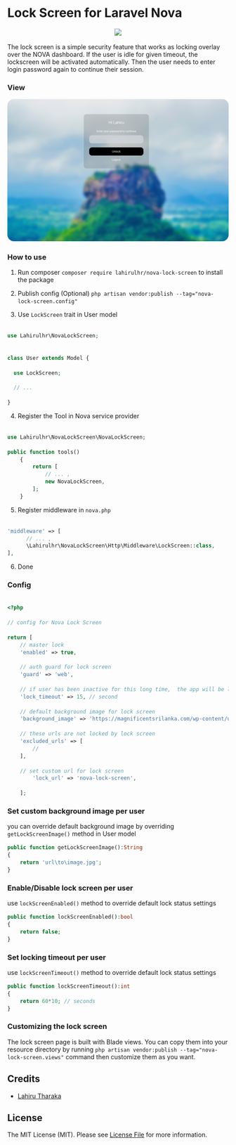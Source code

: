 # Lock Screen for Laravel Nova

<p align="center">

<img src="https://github.com/lahirulhr/nova-lockscreen/blob/29d54861af1a3dabde1d59bab75a7562615f38a8/cover.png" />

</p>

The lock screen is a simple security feature that works as locking overlay over the NOVA dashboard. If the user is idle for given timeout, the lockscreen will be activated automatically. Then the user needs to enter login password again to continue their session.

### View

<p align="center">

<img src="https://github.com/lahirulhr/nova-lock-screen/blob/3c84ee30a83159fca5271fd93c20174ed7b7b072/sample.png" />

</p>




### How to use

1. Run composer ``` composer require lahirulhr/nova-lock-screen ``` to install the package

2. Publish config (Optional) `` php artisan vendor:publish --tag="nova-lock-screen.config" ``

3. Use ``LockScreen`` trait in User model

```php

use Lahirulhr\NovaLockScreen;


class User extends Model {

  use LockScreen;
  
  // ... 

}


```

4. Register the Tool in Nova service provider


``` php

use Lahirulhr\NovaLockScreen\NovaLockScreen;

public function tools()
    {
        return [
            // ... ,
            new NovaLockScreen,
        ];
    }

```

5. Register middleware in `` nova.php ``

``` php

'middleware' => [
      // ... ,
      \Lahirulhr\NovaLockScreen\Http\Middleware\LockScreen::class,
],

```

6. Done


### Config

``` php

<?php

// config for Nova Lock Screen

return [
    // master lock
    'enabled' => true,

    // auth guard for lock screen
    'guard' => 'web',

    // if user has been inactive for this long time,  the app will be locked 
    'lock_timeout' => 15, // second

    // default background image for lock screen
    'background_image' => 'https://magnificentsrilanka.com/wp-content/uploads/2022/01/sigiriya-from-pidurangala-1.jpg',

    // these urls are not locked by lock screen
    'excluded_urls' => [
        //
    ],

    // set custom url for lock screen
        'lock_url' => 'nova-lock-screen',
    
    ];

```


### Set custom background image per user

you can override default background image by overriding `` getLockScreenImage()`` method in User model

``` php
public function getLockScreenImage():String
{
    return 'url\to\image.jpg';
}
```

### Enable/Disable lock screen per user

use ``` lockScreenEnabled() ``` method to override default lock status settings

```php
public function lockScreenEnabled():bool
{
    return false;
}

```

### Set locking timeout per user

use ``` lockScreenTimeout() ``` method to override default lock status settings

```php
public function lockScreenTimeout():int
{
    return 60*10; // seconds
}

```


### Customizing the lock screen

The lock screen page is built with Blade views. You can copy them into your resource directory by running `` php artisan vendor:publish --tag="nova-lock-screen.views" `` command
then customize them as you want.


## Credits

- [Lahiru Tharaka](https://github.com/lahirulhr)

## License

The MIT License (MIT). Please see [License File](LICENSE.md) for more information.
